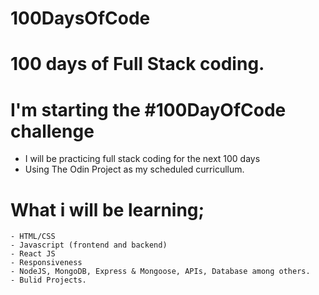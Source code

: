 # 100DaysOfCode

# 100 days of Full Stack coding.

# I'm starting the #100DayOfCode challenge

- I will be practicing full stack coding for the next 100 days
- Using The Odin Project as my scheduled curricullum.

# What i will be learning;

	- HTML/CSS
	- Javascript (frontend and backend)
	- React JS
	- Responsiveness
	- NodeJS, MongoDB, Express & Mongoose, APIs, Database among others.
	- Bulid Projects.

